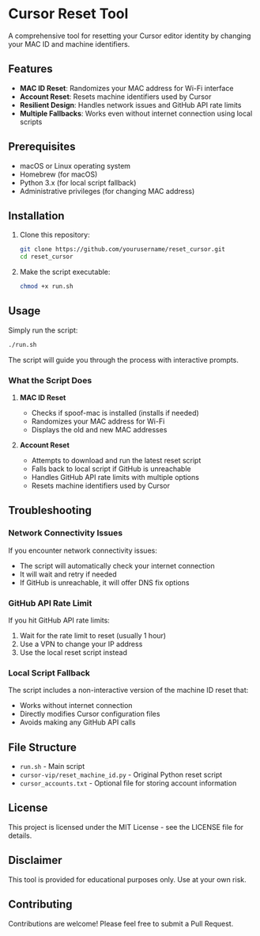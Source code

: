 # Cursor Reset Tool

A comprehensive tool for resetting your Cursor editor identity by changing your MAC ID and machine identifiers.

## Features

- **MAC ID Reset**: Randomizes your MAC address for Wi-Fi interface
- **Account Reset**: Resets machine identifiers used by Cursor
- **Resilient Design**: Handles network issues and GitHub API rate limits
- **Multiple Fallbacks**: Works even without internet connection using local scripts

## Prerequisites

- macOS or Linux operating system
- Homebrew (for macOS)
- Python 3.x (for local script fallback)
- Administrative privileges (for changing MAC address)

## Installation

1. Clone this repository:
   ```bash
   git clone https://github.com/yourusername/reset_cursor.git
   cd reset_cursor
   ```

2. Make the script executable:
   ```bash
   chmod +x run.sh
   ```

## Usage

Simply run the script:

```bash
./run.sh
```

The script will guide you through the process with interactive prompts.

### What the Script Does

1. **MAC ID Reset**
   - Checks if spoof-mac is installed (installs if needed)
   - Randomizes your MAC address for Wi-Fi
   - Displays the old and new MAC addresses

2. **Account Reset**
   - Attempts to download and run the latest reset script
   - Falls back to local script if GitHub is unreachable
   - Handles GitHub API rate limits with multiple options
   - Resets machine identifiers used by Cursor

## Troubleshooting

### Network Connectivity Issues

If you encounter network connectivity issues:
- The script will automatically check your internet connection
- It will wait and retry if needed
- If GitHub is unreachable, it will offer DNS fix options

### GitHub API Rate Limit

If you hit GitHub API rate limits:
1. Wait for the rate limit to reset (usually 1 hour)
2. Use a VPN to change your IP address
3. Use the local reset script instead

### Local Script Fallback

The script includes a non-interactive version of the machine ID reset that:
- Works without internet connection
- Directly modifies Cursor configuration files
- Avoids making any GitHub API calls

## File Structure

- `run.sh` - Main script
- `cursor-vip/reset_machine_id.py` - Original Python reset script
- `cursor_accounts.txt` - Optional file for storing account information

## License

This project is licensed under the MIT License - see the LICENSE file for details.

## Disclaimer

This tool is provided for educational purposes only. Use at your own risk.

## Contributing

Contributions are welcome! Please feel free to submit a Pull Request. 